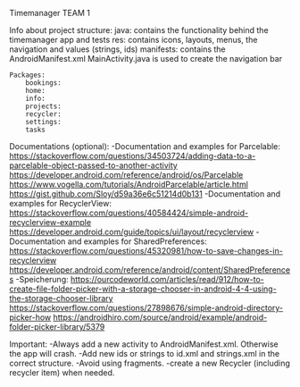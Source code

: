 Timemanager TEAM 1

Info about project structure:
    java: contains the functionality behind the timemanager app and tests
    res: contains icons, layouts, menus, the navigation and values (strings, ids)
    manifests: contains the AndroidManifest.xml 
    MainActivity.java is used to create the navigation bar
    
    Packages:
        bookings:
        home:
        info:
        projects:
        recycler:
        settings: 
        tasks

Documentations (optional):
    -Documentation and examples for Parcelable:
        https://stackoverflow.com/questions/34503724/adding-data-to-a-parcelable-object-passed-to-another-activity
        https://developer.android.com/reference/android/os/Parcelable
        https://www.vogella.com/tutorials/AndroidParcelable/article.html
        https://gist.github.com/Sloy/d59a36e6c51214d0b131
    -Documentation and examples for RecyclerView:
        https://stackoverflow.com/questions/40584424/simple-android-recyclerview-example
        https://developer.android.com/guide/topics/ui/layout/recyclerview
    -Documentation and examples for SharedPreferences:
        https://stackoverflow.com/questions/45320981/how-to-save-changes-in-recyclerview
        https://developer.android.com/reference/android/content/SharedPreferences
    -Speicherung:
        https://ourcodeworld.com/articles/read/912/how-to-create-file-folder-picker-with-a-storage-chooser-in-android-4-4-using-the-storage-chooser-library
        https://stackoverflow.com/questions/27898676/simple-android-directory-picker-how
        https://androidhiro.com/source/android/example/android-folder-picker-library/5379
    
Important: 
    -Always add a new activity to AndroidManifest.xml. Otherwise the app will crash.
    -Add new ids or strings to id.xml and strings.xml in the correct structure.
    -Avoid using fragments. 
    -create a new Recycler (including recycler item) when needed.
